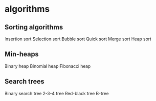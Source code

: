 # algorithms

## Sorting algorithms
Insertion sort
Selection sort
Bubble sort
Quick sort
Merge sort
Heap sort

## Min-heaps
Binary heap
Binomial heap
Fibonacci heap

## Search trees
Binary search tree
2-3-4 tree
Red-black tree
B-tree
